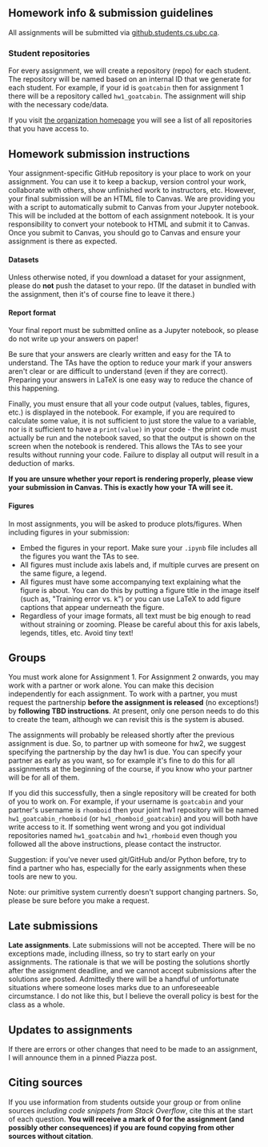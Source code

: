 ## Homework info & submission guidelines

All assignments will be submitted via [github.students.cs.ubc.ca](https://github.students.cs.ubc.ca/).

### Student repositories
For every assignment, we will create a repository (repo) for each student. The repository will be named based on an internal ID
that we generate for each student. For example, 
if your id is `goatcabin` then for assignment 1 there will be a repository called
`hw1_goatcabin`. The assignment will ship with the necessary code/data.

If you visit [the organization homepage](https://github.students.cs.ubc.ca/cpsc330-2020w-t1) you will see a list of all repositories that you have access to.

## Homework submission instructions

Your assignment-specific GitHub repository is your place to work on your assignment. You can use it to keep a backup, version control your work,
collaborate with others, show unfinished work to instructors, etc. However, your final submission will be an HTML file to Canvas. We are providing you with a script to automatically submit to Canvas from your Jupyter notebook. This will be included at the bottom of each assignment notebook. It is your responsibility
to convert your notebook to HTML and submit it to Canvas. Once you submit to Canvas, you should go to Canvas and ensure your assignment is there as expected.

#### Datasets

Unless otherwise noted, if you download a dataset for your assignment, please do **not** push the dataset to your repo. (If the dataset in bundled with the assignment, then it's of course fine to leave it there.)

#### Report format

Your final report must be submitted online as a Jupyter notebook, so please do not write up your answers on paper! 

Be sure that your answers are clearly written and easy for the TA to understand. The TAs have the option to reduce your mark if your answers aren't clear or are difficult to understand (even if they are correct). Preparing your answers in LaTeX is one easy way to reduce the chance of this happening.

Finally, you must ensure that all your code output (values, tables, figures, etc.) is displayed in the notebook. For example, if you are required to calculate some value, it is not sufficient to just store the value to a variable, nor is it sufficient to have a `print(value)` in your code - the print code must actually be run and the notebook saved, so that the output is shown on the screen when the notebook is rendered. This allows the TAs to see your results without running your code. Failure to display all output will result in a deduction of marks.

**If you are unsure whether your report is rendering properly, please view your submission in Canvas. This is exactly how your TA will see it.**

#### Figures

In most assignments, you will be asked to produce plots/figures. When including figures in your submission:

- Embed the figures in your report. Make sure your `.ipynb` file includes all the figures you want the TAs to see.
- All figures must include axis labels and, if multiple curves are present on the same figure, a legend.
- All figures must have some accompanying text explaining what the figure is about. You can do this by putting a figure title in the image itself (such as, "Training error vs. k") or you can use LaTeX to add figure captions that appear underneath the figure.
- Regardless of your image formats, all text must be big enough to read without straining or zooming. Please be careful about this for axis labels, legends, titles, etc. Avoid tiny text!

## Groups
You must work alone for Assignment 1. For Assignment 2 onwards, you may work with a partner or work alone. You can make this decision independently for each assignment. To work with a partner, you must request the partnership **before the assignment is released** (no exceptions!) by **following TBD instructions**.  At present, only one person needs to do this to create the team, although we can revisit this is the system is abused. 

The assignments will probably be released shortly after the previous assignment is due. So, to partner up with someone for hw2, we suggest specifying the partnership by the day hw1 is due. You can specify your partner as early as you want, so for example it's fine to do this for all assignments at the beginning of the course, if you know who your partner will be for all of them.

If you did this successfully, then a single repository will be created for both of you to work on. For example, if your username is `goatcabin` and your partner's username is `rhomboid` then your joint hw1 repository will be named `hw1_goatcabin_rhomboid` (or `hw1_rhomboid_goatcabin`) and you will both have write access to it. If something went wrong and you got individual repositories named `hw1_goatcabin` and `hw1_rhomboid` even though you followed all the above instructions, please contact the instructor.

Suggestion: if you've never used git/GitHub and/or Python before, try to find a partner who has, especially for the early assignments when these tools are new to you.

Note: our primitive system currently doesn't support changing partners. So, please be sure before you make a request.

## Late submissions

**Late assignments**. Late submissions will not be accepted. There will be no exceptions made, including illness, so try to start early on your assignments. The rationale is that we will be posting the solutions shortly after the assignment deadline, and we cannot accept submissions after the solutions are posted. Admittedly there will be a handful of unfortunate situations where someone loses marks due to an unforeseeable circumstance. I do not like this, but I believe the overall policy is best for the class as a whole.

## Updates to assignments

If there are errors or other changes that need to be made to an assignment, I will announce them in a pinned Piazza post.

## Citing sources
If you use information from students outside your group or from online sources _including code snippets from Stack Overflow_, cite this at the start of each question. **You will receive a mark of 0 for the assignment (and possibly other consequences) if you are found copying from other sources without citation**.

